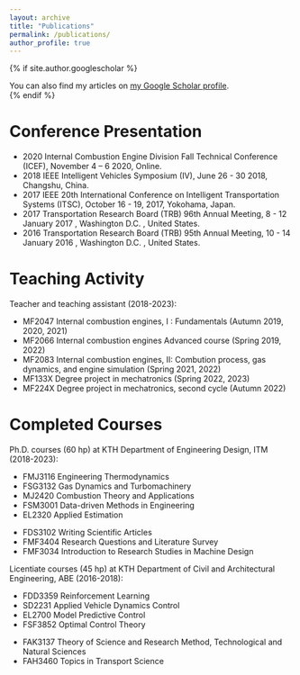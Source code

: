```yaml
---
layout: archive
title: "Publications"
permalink: /publications/
author_profile: true
---
```


{% if site.author.googlescholar %}
  <div class="wordwrap">You can also find my articles on <a href="{{site.author.googlescholar}}">my Google Scholar profile</a>.</div>
{% endif %}

<p style="margin-bottom: 20px;"> </p>


Conference Presentation
======
* 2020 Internal Combustion Engine Division Fall Technical Conference (ICEF), November 4 – 6 2020, Online.
* 2018 IEEE Intelligent Vehicles Symposium (IV), June 26 - 30 2018, Changshu, China.
* 2017 IEEE 20th International Conference on Intelligent Transportation Systems (ITSC), October 16 - 19, 2017, Yokohama, Japan.
* 2017 Transportation Research Board (TRB) 96th Annual Meeting, 8 - 12 January 2017 , Washington D.C. , United States.
* 2016 Transportation Research Board (TRB) 95th Annual Meeting, 10 - 14 January 2016 , Washington D.C. , United States.

Teaching Activity
======
Teacher and teaching assistant (2018-2023):

* MF2047 Internal combustion engines, I : Fundamentals (Autumn 2019, 2020, 2021)
* MF2066 Internal combustion engines Advanced course (Spring 2019, 2022)
* MF2083 Internal combustion engines, II: Combution process, gas dynamics, and engine simulation (Spring 2021, 2022)
* MF133X Degree project in mechatronics (Spring 2022, 2023)
* MF224X Degree project in mechatronics, second cycle (Autumn 2022)

Completed Courses
======
Ph.D. courses (60 hp) at KTH Department of Engineering Design, ITM (2018-2023):
<!--  **Engineering courses:** -->
* FMJ3116 Engineering Thermodynamics
* FSG3132 Gas Dynamics and Turbomachinery
* MJ2420 Combustion Theory and Applications
* FSM3001 Data-driven Methods in Engineering
* EL2320 Applied Estimation
<!--  **Research courses:**-->
* FDS3102 Writing Scientific Articles
* FMF3404 Research Questions and Literature Survey
* FMF3034 Introduction to Research Studies in Machine Design


Licentiate courses (45 hp) at KTH Department of Civil and Architectural Engineering, ABE (2016-2018):
<!--  **Engineering courses:**-->
* FDD3359 Reinforcement Learning
* SD2231 Applied Vehicle Dynamics Control
* EL2700 Model Predictive Control
* FSF3852 Optimal Control Theory
<!--  **Research courses:**-->
* FAK3137 Theory of Science and Research Method, Technological and Natural Sciences
* FAH3460 Topics in Transport Science
